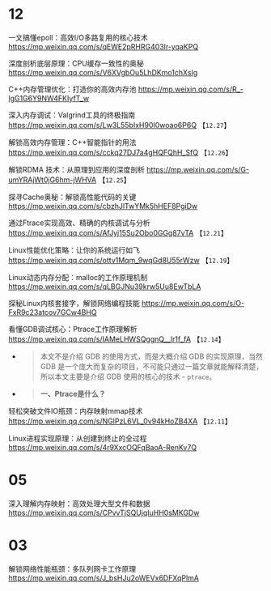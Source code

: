 
# 12

一文搞懂epoll：高效I/O多路复用的核心技术 https://mp.weixin.qq.com/s/qEWE2pRHRG403lr-yqaKPQ

深度剖析底层原理：CPU缓存一致性的奥秘 https://mp.weixin.qq.com/s/V6XVgbOu5LhDKmo1chXslg

C++内存管理优化：打造你的高效内存池 https://mp.weixin.qq.com/s/R_-lgG1G6Y9NW4FKIyfT_w

深入内存调试：Valgrind工具的终极指南 https://mp.weixin.qq.com/s/Lw3L55bIxH90I0woao6P6Q  【`12.27`】

解锁高效内存管理：C++智能指针的用法 https://mp.weixin.qq.com/s/cckq27DJ7a4gHQFQhH_SfQ  【`12.26`】

解锁RDMA 技术：从原理到应用的深度剖析 https://mp.weixin.qq.com/s/G-umYRAjWt0jG6hm-jWHVA  【`12.25`】

探寻Cache奥秘：解锁高性能代码的关键 https://mp.weixin.qq.com/s/cbzhJlTwYMk5hHEF8PgiDw

通过Ftrace实现高效、精确的内核调试与分析 https://mp.weixin.qq.com/s/AfJyj15Su2Obo0GGg87vTA  【`12.21`】

Linux性能优化策略：让你的系统运行如飞 https://mp.weixin.qq.com/s/ottv1Mqm_9wqGd8U55rWzw  【`12.19`】

Linux动态内存分配：malloc的工作原理机制 https://mp.weixin.qq.com/s/qLBGJNu39krw5Uu8EwTbLA

探秘Linux内核套接字，解锁网络编程技能 https://mp.weixin.qq.com/s/O-FxR9c23atcov7GCw4BHQ

看懂GDB调试核心：Ptrace工作原理解析 https://mp.weixin.qq.com/s/IAMeLHWSQggnQ__lr1f_fA  【`12.14`】
- > 本文不是介绍 GDB 的使用方式，而是大概介绍 GDB 的实现原理，当然 GDB 是一个庞大而复杂的项目，不可能只通过一篇文章就能解释清楚，所以本文主要是介绍 GDB 使用的核心的技术 - `ptrace`。
- > **一、Ptrace是什么？**

轻松突破文件IO瓶颈：内存映射mmap技术 https://mp.weixin.qq.com/s/NGlPzL6VL_0v94kHoZB4XA  【`12.11`】

Linux进程实现原理：从创建到终止的全过程 https://mp.weixin.qq.com/s/4r9XxcOQFqBaoA-RenKv7Q

# 05

深入理解内存映射：高效处理大型文件和数据 https://mp.weixin.qq.com/s/CPvvTjSQUjqIuHH0sMKGDw

# 03

解锁网络性能瓶颈：多队列网卡工作原理 https://mp.weixin.qq.com/s/J_bsHJu2oWEVx6DFXqPlmA
